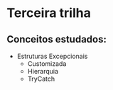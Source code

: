 # Terceira trilha

## Conceitos estudados:
- Estruturas Excepcionais
  - Customizada
  - Hierarquia
  - TryCatch
